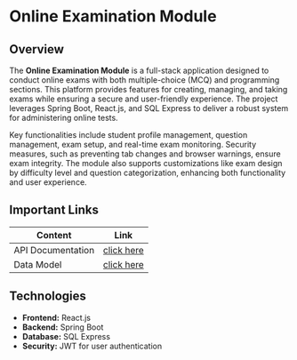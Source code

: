 # Online Examination Module

## Overview

The **Online Examination Module** is a full-stack application designed to conduct online exams with both multiple-choice (MCQ) and programming sections. This platform provides features for creating, managing, and taking exams while ensuring a secure and user-friendly experience. The project leverages Spring Boot, React.js, and SQL Express to deliver a robust system for administering online tests.

Key functionalities include student profile management, question management, exam setup, and real-time exam monitoring. Security measures, such as preventing tab changes and browser warnings, ensure exam integrity. The module also supports customizations like exam design by difficulty level and question categorization, enhancing both functionality and user experience.

<!-- Find more details on this project in the documentation below. -->

## Important Links

| Content           | Link                                       |
| ----------------- | ------------------------------------------ |
| API Documentation | [click here](https://documenter.getpostman.com/view/32807699/2sAY4yfgmp)                            |
| Data Model          | [click here](https://app.eraser.io/workspace/3CXNu48LUM1W0jHVxsxp?origin=share) |
<!--
## Features

### User Management

- **Admin Capabilities:**
  - Student profile creation and management
  - Import student data from Excel for quick setup
- **Examinee Capabilities:**
  - Profile management and access to previous test results

### Exam Management

- **Question Management:**
  - Create, categorize, and manage MCQ and programming questions
  - Set difficulty levels, add images, and manage correct answers
- **Exam Creation:**
  - Design exams with selected questions by category and difficulty
  - Set passing criteria, control exam duration, and automate exam submission
- **Exam Results:**
  - View detailed results with filtering and sorting options

### MCQ Section

- **Admin Features:**
  - Enter and categorize questions with answer options
  - Set correct answers for each question
- **Examinee Features:**
  - Answer selection, change answers before submission, and navigation controls
  - Automatic submission when time expires, preventing copy-paste actions

### Programming Section

- **Admin Features:**
  - Add programming questions with reference answers
  - Define difficulty levels for each question
- **Examinee Features:**
  - Code editor with syntax highlighting for limited languages
  - Ability to compile and run code within the environment

### Security and Monitoring

- **Security Features:**
  - Monitor exam continuity with periodic screenshots
  - Prevent tab changes, key restrictions, and enforce single-device usage
  - Browser closure warnings and automatic resumption in case of interruptions

### Advanced Question Management

- Add difficulty levels and question images
- Automatic test design based on category and difficulty levels

### Dashboard

- Exam and student data overview for admins
- Real-time statistics on exams taken, pass rates, and user activity -->

## Technologies

- **Frontend:** React.js
- **Backend:** Spring Boot
- **Database:** SQL Express
- **Security:** JWT for user authentication

<!-- ## Installation and Setup

1. **Clone the repository:**

   ```bash
   git clone https://github.com/yourusername/online-examination-module.git -->
